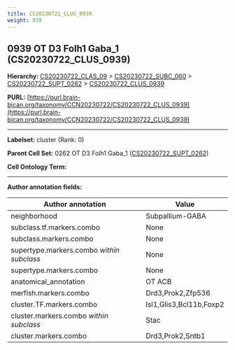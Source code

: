 ```yaml
---
title: CS20230722_CLUS_0939
weight: 939
---
```

## 0939 OT D3 Folh1 Gaba_1 (CS20230722_CLUS_0939)
<b>Hierarchy: </b>
[CS20230722_CLAS_09](../CS20230722_CLAS_09) >
[CS20230722_SUBC_060](../CS20230722_SUBC_060) >
[CS20230722_SUPT_0262](../CS20230722_SUPT_0262) >
[CS20230722_CLUS_0939](../CS20230722_CLUS_0939)

**PURL:** [https://purl.brain-bican.org/taxonomy/CCN20230722/CS20230722_CLUS_0939](https://purl.brain-bican.org/taxonomy/CCN20230722/CS20230722_CLUS_0939)

---


**Labelset:** cluster (Rank: 0)

**Parent Cell Set:** 0262 OT D3 Folh1 Gaba_1 ([CS20230722_SUPT_0262](../CS20230722_SUPT_0262))



**Cell Ontology Term:** 

[MARKER GENES.]: #


---

[TRANSFERRED ANNOTATIONS.]: #


[AUTHOR ANNOTATION FIELDS.]: #


**Author annotation fields:**

| Author annotation | Value |
|-------------------|-------|
|neighborhood|Subpallium-GABA|
|subclass.tf.markers.combo|None|
|subclass.markers.combo|None|
|supertype.markers.combo _within subclass_|None|
|supertype.markers.combo|None|
|anatomical_annotation|OT ACB|
|merfish.markers.combo|Drd3,Prok2,Zfp536|
|cluster.TF.markers.combo|Isl1,Glis3,Bcl11b,Foxp2|
|cluster.markers.combo _within subclass_|Stac|
|cluster.markers.combo|Drd3,Prok2,Sntb1|
